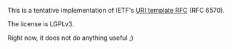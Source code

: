 This is a tentative implementation of IETF's <a
href="http://tools.ietf.org/html/rfc6570">URI template RFC</a> (RFC 6570).

The license is LGPLv3.

Right now, it does not do anything useful ;)

